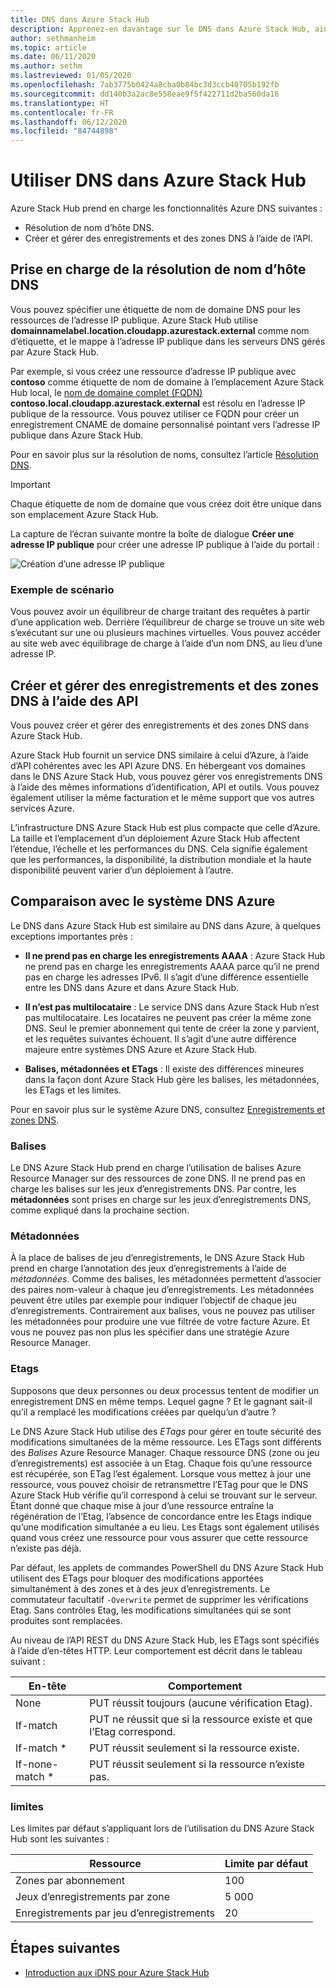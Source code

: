 ```yaml
---
title: DNS dans Azure Stack Hub
description: Apprenez-en davantage sur le DNS dans Azure Stack Hub, ainsi que sur la création et la gestion des zones DNS.
author: sethmanheim
ms.topic: article
ms.date: 06/11/2020
ms.author: sethm
ms.lastreviewed: 01/05/2020
ms.openlocfilehash: 7ab3775b0424a8cba0b84bc3d3ccb40705b192fb
ms.sourcegitcommit: dd140b3a2ac8e558eae9f5f422711d2ba560da16
ms.translationtype: HT
ms.contentlocale: fr-FR
ms.lasthandoff: 06/12/2020
ms.locfileid: "84744898"
---
```

# <a name="use-dns-in-azure-stack-hub"></a>Utiliser DNS dans Azure Stack Hub

Azure Stack Hub prend en charge les fonctionnalités Azure DNS suivantes :

* Résolution de nom d’hôte DNS.
* Créer et gérer des enregistrements et des zones DNS à l’aide de l’API.

## <a name="support-for-dns-hostname-resolution"></a>Prise en charge de la résolution de nom d’hôte DNS

Vous pouvez spécifier une étiquette de nom de domaine DNS pour les ressources de l’adresse IP publique. Azure Stack Hub utilise **domainnamelabel.location.cloudapp.azurestack.external** comme nom d’étiquette, et le mappe à l’adresse IP publique dans les serveurs DNS gérés par Azure Stack Hub.

Par exemple, si vous créez une ressource d’adresse IP publique avec **contoso** comme étiquette de nom de domaine à l’emplacement Azure Stack Hub local, le [nom de domaine complet (FQDN)](https://en.wikipedia.org/wiki/Fully_qualified_domain_name) **contoso.local.cloudapp.azurestack.external** est résolu en l’adresse IP publique de la ressource. Vous pouvez utiliser ce FQDN pour créer un enregistrement CNAME de domaine personnalisé pointant vers l’adresse IP publique dans Azure Stack Hub.

Pour en savoir plus sur la résolution de noms, consultez l’article [Résolution DNS](/azure/dns/dns-for-azure-services?toc=%2fazure%2fvirtual-machines%2fwindows%2ftoc.json).

> [!IMPORTANT]
> Chaque étiquette de nom de domaine que vous créez doit être unique dans son emplacement Azure Stack Hub.

La capture de l’écran suivante montre la boîte de dialogue **Créer une adresse IP publique** pour créer une adresse IP publique à l’aide du portail :

![Création d’une adresse IP publique](media/azure-stack-dns/image01.png)

### <a name="example-scenario"></a>Exemple de scénario

Vous pouvez avoir un équilibreur de charge traitant des requêtes à partir d’une application web. Derrière l’équilibreur de charge se trouve un site web s’exécutant sur une ou plusieurs machines virtuelles. Vous pouvez accéder au site web avec équilibrage de charge à l’aide d’un nom DNS, au lieu d’une adresse IP.

## <a name="create-and-manage-dns-zones-and-records-using-the-apis"></a>Créer et gérer des enregistrements et des zones DNS à l’aide des API

Vous pouvez créer et gérer des enregistrements et des zones DNS dans Azure Stack Hub.

Azure Stack Hub fournit un service DNS similaire à celui d’Azure, à l’aide d’API cohérentes avec les API Azure DNS. En hébergeant vos domaines dans le DNS Azure Stack Hub, vous pouvez gérer vos enregistrements DNS à l’aide des mêmes informations d’identification, API et outils. Vous pouvez également utiliser la même facturation et le même support que vos autres services Azure.

L’infrastructure DNS Azure Stack Hub est plus compacte que celle d’Azure. La taille et l’emplacement d’un déploiement Azure Stack Hub affectent l’étendue, l’échelle et les performances du DNS. Cela signifie également que les performances, la disponibilité, la distribution mondiale et la haute disponibilité peuvent varier d’un déploiement à l’autre.

## <a name="comparison-with-azure-dns"></a>Comparaison avec le système DNS Azure

Le DNS dans Azure Stack Hub est similaire au DNS dans Azure, à quelques exceptions importantes près :

* **Il ne prend pas en charge les enregistrements AAAA** : Azure Stack Hub ne prend pas en charge les enregistrements AAAA parce qu’il ne prend pas en charge les adresses IPv6. Il s’agit d’une différence essentielle entre les DNS dans Azure et dans Azure Stack Hub.

* **Il n’est pas multilocataire** : Le service DNS dans Azure Stack Hub n’est pas multilocataire. Les locataires ne peuvent pas créer la même zone DNS. Seul le premier abonnement qui tente de créer la zone y parvient, et les requêtes suivantes échouent. Il s’agit d’une autre différence majeure entre systèmes DNS Azure et Azure Stack Hub.

* **Balises, métadonnées et ETags** : Il existe des différences mineures dans la façon dont Azure Stack Hub gère les balises, les métadonnées, les ETags et les limites.

Pour en savoir plus sur le système Azure DNS, consultez [Enregistrements et zones DNS](/azure/dns/dns-zones-records).

### <a name="tags"></a>Balises

Le DNS Azure Stack Hub prend en charge l’utilisation de balises Azure Resource Manager sur des ressources de zone DNS. Il ne prend pas en charge les balises sur les jeux d’enregistrements DNS. Par contre, les **métadonnées** sont prises en charge sur les jeux d’enregistrements DNS, comme expliqué dans la prochaine section.

### <a name="metadata"></a>Métadonnées

À la place de balises de jeu d’enregistrements, le DNS Azure Stack Hub prend en charge l’annotation des jeux d’enregistrements à l’aide de *métadonnées*. Comme des balises, les métadonnées permettent d’associer des paires nom-valeur à chaque jeu d’enregistrements. Les métadonnées peuvent être utiles par exemple pour indiquer l’objectif de chaque jeu d’enregistrements. Contrairement aux balises, vous ne pouvez pas utiliser les métadonnées pour produire une vue filtrée de votre facture Azure. Et vous ne pouvez pas non plus les spécifier dans une stratégie Azure Resource Manager.

### <a name="etags"></a>Etags

Supposons que deux personnes ou deux processus tentent de modifier un enregistrement DNS en même temps. Lequel gagne ? Et le gagnant sait-il qu’il a remplacé les modifications créées par quelqu’un d’autre ?

Le DNS Azure Stack Hub utilise des *ETags* pour gérer en toute sécurité des modifications simultanées de la même ressource. Les ETags sont différents des *Balises* Azure Resource Manager. Chaque ressource DNS (zone ou jeu d’enregistrements) est associée à un Etag. Chaque fois qu’une ressource est récupérée, son ETag l’est également. Lorsque vous mettez à jour une ressource, vous pouvez choisir de retransmettre l’ETag pour que le DNS Azure Stack Hub vérifie qu’il correspond à celui se trouvant sur le serveur. Étant donné que chaque mise à jour d’une ressource entraîne la régénération de l’Etag, l’absence de concordance entre les Etags indique qu’une modification simultanée a eu lieu. Les Etags sont également utilisés quand vous créez une ressource pour vous assurer que cette ressource n’existe pas déjà.

Par défaut, les applets de commandes PowerShell du DNS Azure Stack Hub utilisent des ETags pour bloquer des modifications apportées simultanément à des zones et à des jeux d’enregistrements. Le commutateur facultatif `-Overwrite` permet de supprimer les vérifications Etag. Sans contrôles Etag, les modifications simultanées qui se sont produites sont remplacées.

Au niveau de l’API REST du DNS Azure Stack Hub, les ETags sont spécifiés à l’aide d’en-têtes HTTP. Leur comportement est décrit dans le tableau suivant :

| En-tête | Comportement|
|--------|---------|
| None   | PUT réussit toujours (aucune vérification Etag).|
| If-match| PUT ne réussit que si la ressource existe et que l’Etag correspond.|
| If-match *| PUT réussit seulement si la ressource existe.|
| If-none-match *| PUT réussit seulement si la ressource n’existe pas.|

### <a name="limits"></a>limites

Les limites par défaut s’appliquant lors de l’utilisation du DNS Azure Stack Hub sont les suivantes :

| Ressource| Limite par défaut|
|---------|--------------|
| Zones par abonnement| 100|
| Jeux d’enregistrements par zone| 5 000|
| Enregistrements par jeu d’enregistrements| 20|

## <a name="next-steps"></a>Étapes suivantes

* [Introduction aux iDNS pour Azure Stack Hub](azure-stack-understanding-dns.md)
